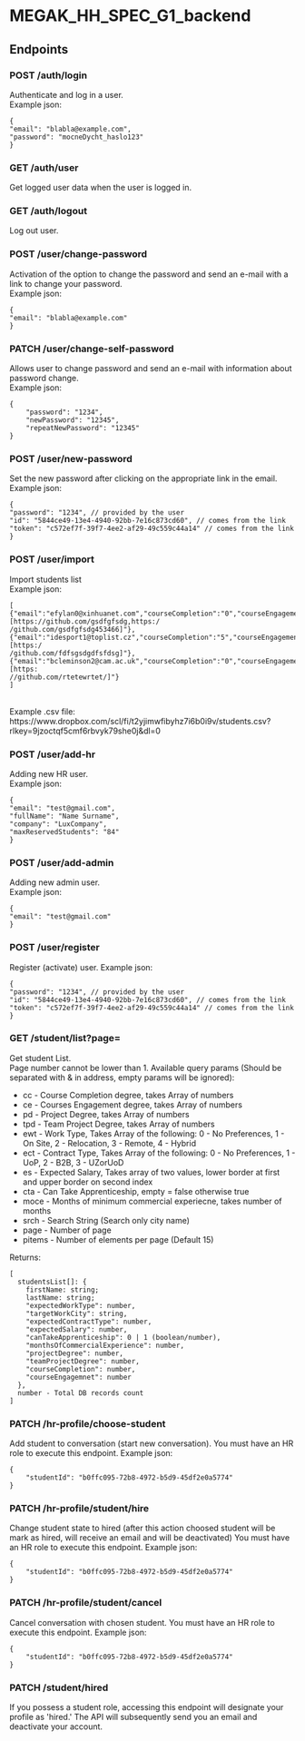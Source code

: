 # MEGAK_HH_SPEC_G1_backend

## Endpoints

### POST /auth/login

Authenticate and log in a user.<br/>
Example json:
```
{
"email": "blabla@example.com",
"password": "mocneDycht_haslo123"
}
```

### GET /auth/user

Get logged user data when the user is logged in.

### GET /auth/logout

Log out user.

### POST /user/change-password

Activation of the option to change the password and send an e-mail with a link to change your password.<br/>
Example json:
```
{
"email": "blabla@example.com"
}
```

### PATCH /user/change-self-password

Allows user to change password and send an e-mail with information about password change.<br/>
Example json:
```
{
    "password": "1234",
	"newPassword": "12345",
	"repeatNewPassword": "12345"
}
```

### POST /user/new-password

Set the new password after clicking on the appropriate link in the email.<br/>
Example json:
```
{
"password": "1234", // provided by the user
"id": "5844ce49-13e4-4940-92bb-7e16c873cd60", // comes from the link
"token": "c572ef7f-39f7-4ee2-af29-49c559c44a14" // comes from the link
}
```

### POST /user/import

Import students list<br/>
Example json:
```
[
{"email":"efylan0@xinhuanet.com","courseCompletion":"0","courseEngagement":"0","projectDegree":"0","teamProjectDegree":"2","bonusProjectUrls":"[https://github.com/gsdfgfsdg,https:/
/github.com/gsdfgfsdg453466]"},
{"email":"idesport1@toplist.cz","courseCompletion":"5","courseEngagement":"1","projectDegree":"4","teamProjectDegree":"0","bonusProjectUrls":"[https:/
/github.com/fdfsgsdgdfsfdsg]"},
{"email":"bcleminson2@cam.ac.uk","courseCompletion":"0","courseEngagement":"2","projectDegree":"5","teamProjectDegree":"3","bonusProjectUrls":"[https:
//github.com/rtetewrtet/]"}
]
```
<br/>
Example .csv file:<br/>
https://www.dropbox.com/scl/fi/t2yjimwfibyhz7i6b0i9v/students.csv?rlkey=9jzoctqf5cmf6rbvyk79she0j&dl=0<br/>

### POST /user/add-hr

Adding new HR user.<br/>
Example json:
```
{
"email": "test@gmail.com",
"fullName": "Name Surname",
"company": "LuxCompany",
"maxReservedStudents": "84"
}
```

### POST /user/add-admin

Adding new admin user.<br />
Example json:
```
{
"email": "test@gmail.com"
}
```

### POST /user/register

Register (activate) user.
Example json:
```
{
"password": "1234", // provided by the user
"id": "5844ce49-13e4-4940-92bb-7e16c873cd60", // comes from the link
"token": "c572ef7f-39f7-4ee2-af29-49c559c44a14" // comes from the link
}
```

### GET /student/list?page=<pageNumber>

Get student List.<br/>
Page number cannot be lower than 1.
Available query params (Should be separated with & in address, empty params will be ignored):

- cc - Course Completion degree, takes Array of numbers
- ce - Courses Engagement degree, takes Array of numbers
- pd - Project Degree, takes Array of numbers
- tpd - Team Project Degree, takes Array of numbers
- ewt - Work Type, Takes Array of the following: 0 - No Preferences, 1 - On Site, 2 - Relocation, 3 - Remote, 4 - Hybrid
- ect - Contract Type, Takes Array of the following: 0 - No Preferences, 1 - UoP, 2 - B2B, 3 - UZorUoD
- es - Expected Salary, Takes array of two values, lower border at first and upper border on second index
- cta - Can Take Apprenticeship, empty = false otherwise true
- moce - Months of minimum commercial experiecne, takes number of months
- srch - Search String (Search only city name)
- page - Number of page
- pitems - Number of elements per page (Default 15)

Returns:

```
[
  studentsList[]: {
    firstName: string;
    lastName: string;
    "expectedWorkType": number,
    "targetWorkCity": string,
    "expectedContractType": number,
    "expectedSalary": number,
    "canTakeApprenticeship": 0 | 1 (boolean/number),
    "monthsOfCommercialExperience": number,
    "projectDegree": number,
    "teamProjectDegree": number,
    "courseCompletion": number,
    "courseEngagemnet": number
  },
  number - Total DB records count
]
```

### PATCH /hr-profile/choose-student

Add student to conversation (start new conversation). You must have an HR role to execute this endpoint. Example json:
```
{
	"studentId": "b0ffc095-72b8-4972-b5d9-45df2e0a5774"
}
```

### PATCH /hr-profile/student/hire

Change student state to hired (after this action choosed student will be mark as hired, will receive an email and will be deactivated) You must have an HR role to execute this endpoint. Example json:
```
{
	"studentId": "b0ffc095-72b8-4972-b5d9-45df2e0a5774"
}
```

### PATCH /hr-profile/student/cancel

Cancel conversation with chosen student. You must have an HR role to execute this endpoint. Example json:
```
{
	"studentId": "b0ffc095-72b8-4972-b5d9-45df2e0a5774"
}
```

### PATCH /student/hired

If you possess a student role, accessing this endpoint will designate your profile as 'hired.' The API will subsequently send you an email and deactivate your account.
